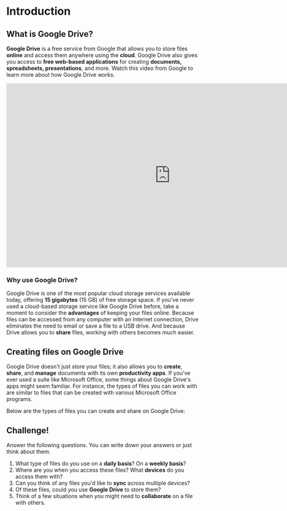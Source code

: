 # Introduction

## What is Google Drive?

**Google Drive** is a free service from Google that allows you to store files **online** and access them anywhere using the **cloud**. Google Drive also gives you access to **free web-based applications** for creating **documents, spreadsheets, presentations**, and more. Watch this video from Google to learn more about how Google Drive works.

<iframe width="853" height="480" src="https://www.youtube.com/embed/wKJ9KzGQq0w" frameborder="0" allow="accelerometer; autoplay; encrypted-media; gyroscope; picture-in-picture" allowfullscreen="">
</iframe>

### Why use Google Drive?

Google Drive is one of the most popular cloud storage services available today, offering **15 gigabytes** (15 GB) of free storage space. If you've never used a cloud-based storage service like Google Drive before, take a moment to consider the **advantages** of keeping your files online. Because files can be accessed from any computer with an Internet connection, Drive eliminates the need to email or save a file to a USB drive. And because Drive allows you to **share** files, working with others becomes much easier.

## Creating files on Google Drive

Google Drive doesn't just store your files; it also allows you to **create**, **share**, and **manage** documents with its own **productivity apps**. If you've ever used a suite like Microsoft Office, some things about Google Drive's apps might seem familiar. For instance, the types of files you can work with are similar to files that can be created with various Microsoft Office programs.

Below are the types of files you can create and share on Google Drive:

## Challenge!

Answer the following questions. You can write down your answers or just think about them.

1. What type of files do you use on a **daily basis**? On a **weekly basis**?
2. Where are you when you access these files? What **devices** do you access them with?
3. Can you think of any files you'd like to **sync** across multiple devices?
4. Of these files, could you use **Google Drive** to store them?
5. Think of a few situations when you might need to **collaborate** on a file with others.
